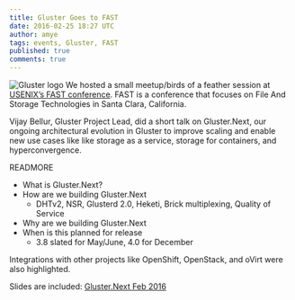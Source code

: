 ```yaml
---
title: Gluster Goes to FAST
date: 2016-02-25 18:27 UTC
author: amye
tags: events, Gluster, FAST
published: true
comments: true
---
```

![Gluster logo](blog/gluster-ant.png) We hosted a small meetup/birds of a feather session at [USENIX’s FAST conference](http://usenix.org/conference/fast16/technical-sessions). FAST is a conference that focuses on File And Storage Technologies in Santa Clara, California.

Vijay Bellur, Gluster Project Lead, did a short talk on Gluster.Next, our ongoing architectural evolution in Gluster to improve scaling and enable new use cases like like storage as a service, storage for containers, and hyperconvergence.

READMORE

* What is Gluster.Next?
* How are we building Gluster.Next
  * DHTv2, NSR, Glusterd 2.0, Heketi, Brick multiplexing, Quality of Service
* Why are we building Gluster.Next
* When is this planned for release
  * 3.8 slated for May/June, 4.0 for December

Integrations with other projects like OpenShift, OpenStack, and oVirt were also highlighted.

Slides are included: [Gluster.Next Feb 2016](http://blog.gluster.org/wp-content/uploads/2016/02/Gluster.Next-Feb-2016.pdf)
